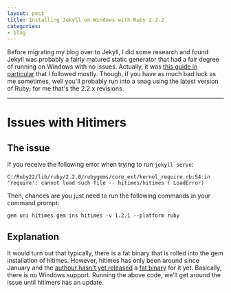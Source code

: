 ```yaml
---
layout: post
title: Installing Jekyll on Windows with Ruby 2.2.2
categories:
- blog
---
```


Before migrating my blog over to Jekyll, I did some research and found Jekyll was probably a fairly matured static
generator that had a fair degree of running on Windows with no issues. Actually, it was [this guide in particular](http://jekyll-windows.juthilo.com/1-ruby-and-devkit/) that
I followed mostly. Though, if you have as much bad luck as me sometimes, well you'll probably run into a snag using the latest version of Ruby; for me that's the 2.2.x revisions.

---

# Issues with Hitimers

## The issue

If you receive the following error when trying to run `jekyll serve`:

`C:/Ruby22/lib/ruby/2.2.0/rubygems/core_ext/kernel_require.rb:54:in 'require': cannot load such file -- hitimes/hitimes (
LoadError)`

Then, chances are you just need to run the following commands in your command prompt: 

`
gem uni hitimes
gem ins hitimes -v 1.2.1 --platform ruby
`

## Explanation

It would turn out that typically, there is a fat binary that is rolled into the gem installation of hitimes. However, hitimes has only been around since January and
the [authour hasn't yet released](https://github.com/copiousfreetime/hitimes/issues/40) a [fat binary](http://en.wikipedia.org/wiki/Fat_binary) for it yet. Basically, there is no Windows support.
Running the above code, we'll get around the issue until hitimers has an update.